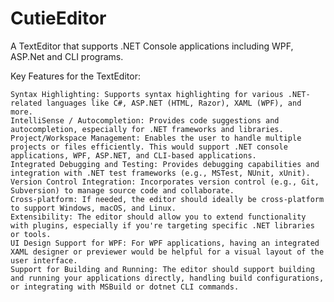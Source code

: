 # CutieEditor

A TextEditor that supports .NET Console applications including WPF, ASP.Net and CLI programs.

  Key Features for the TextEditor:

    Syntax Highlighting: Supports syntax highlighting for various .NET-related languages like C#, ASP.NET (HTML, Razor), XAML (WPF), and more.
    IntelliSense / Autocompletion: Provides code suggestions and autocompletion, especially for .NET frameworks and libraries.
    Project/Workspace Management: Enables the user to handle multiple projects or files efficiently. This would support .NET console applications, WPF, ASP.NET, and CLI-based applications.
    Integrated Debugging and Testing: Provides debugging capabilities and integration with .NET test frameworks (e.g., MSTest, NUnit, xUnit).
    Version Control Integration: Incorporates version control (e.g., Git, Subversion) to manage source code and collaborate.
    Cross-platform: If needed, the editor should ideally be cross-platform to support Windows, macOS, and Linux.
    Extensibility: The editor should allow you to extend functionality with plugins, especially if you're targeting specific .NET libraries or tools.
    UI Design Support for WPF: For WPF applications, having an integrated XAML designer or previewer would be helpful for a visual layout of the user interface.
    Support for Building and Running: The editor should support building and running your applications directly, handling build configurations, or integrating with MSBuild or dotnet CLI commands.
